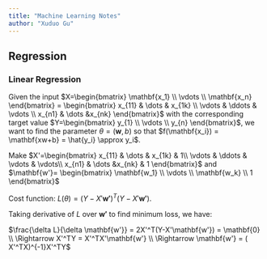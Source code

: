 ```yaml
---
title: "Machine Learning Notes"
author: "Xuduo Gu"
---
```


## Regression

### Linear Regression

Given the input $X=\begin{bmatrix}
    \mathbf{x_1} \\
    \vdots \\
    \mathbf{x_n}
\end{bmatrix} =
\begin{bmatrix}
    x_{11} & \dots  & x_{1k} \\
    \vdots & \ddots & \vdots \\
    x_{n1} & \dots  &x_{nk}
\end{bmatrix}$ with the corresponding target value $Y=\begin{bmatrix}
    y_{1} \\
    \vdots \\
    y_{n}
\end{bmatrix}$, we want to find the parameter $\theta = (\textbf{w}, b)$ so that $f(\mathbf{x_i}) = \mathbf{xw+b} = \hat{y_i} \approx y_i$.  

Make $X'=\begin{bmatrix}
    x_{11} & \dots  & x_{1k} & 1\\
    \vdots & \ddots & \vdots & \vdots\\
    x_{n1} & \dots  &x_{nk}  & 1
\end{bmatrix}$ and $\mathbf{w'}=
\begin{bmatrix}
    \mathbf{w_1} \\
    \vdots \\
    \mathbf{w_k} \\
    1
    \end{bmatrix}$

Cost function: $L(\theta) = (Y-X'\mathbf{w'})^T(Y-X'\mathbf{w'})$.  

Taking derivative of $L$ over $\mathbf{w'}$ to find minimum loss, we have:  

$\frac{\delta L}{\delta \mathbf{w'}} = 2X'^T(Y-X'\mathbf{w'}) = \mathbf{0}  \\
\Rightarrow X'^TY = X'^TX'\mathbf{w'} \\ 
\Rightarrow \mathbf{w'} = ( X'^TX)^{-1}X'^TY$